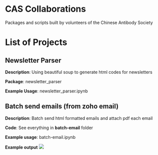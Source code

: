 # CAS Collaborations
Packages and scripts built by volunteers of the Chinese Antibody Society

# List of Projects

## Newsletter Parser
**Description**: Using beautiful soup to generate html codes for newsletters

**Package**: newsletter_parser

**Example Usage**: newsletter_parser.ipynb


## Batch send emails (from zoho email)
**Description**: Batch send html formatted emails and attach pdf each email 

**Code**: See everything in **batch-email** folder

**Example usage**: batch-email.ipynb

**Example output**
![](https://res.cloudinary.com/dwawcx2hl/image/upload/v1609040554/github/Screen_Shot_2020-12-26_at_10.42.12_PM_yjmlzj.png)